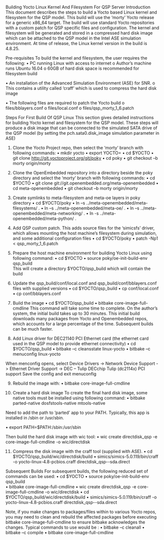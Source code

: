 Building Yocto Linux Kernel And Filesystem For QSP Server
Introduction
This document describes the steps to build a Yocto based Linux kernel and filesystem for the QSP  model.
This build will use the ‘morty’ Yocto release for a generic x86_64 target.  The build will use standard Yocto repositories with a custom patch for QSP specific files and configuration. The kernel and filesystem will be generated and stored in a compressed hard disk image which can be attached to the QSP model in the Intel ASE  simulation environment.
At time of release, the Linux kernel version in the build is 4.8.25.  

Pre-requisites
To build the kernel and filesystem, the user requires the following:
•  PC running Linux with access to internet 
o  Author’s machine runs Ubuntu 16.04
o  60GB of hard disk space is recommended for filesystem build

•  An installation of the  Advanced Simulation Environment (ASE)   for SNR. 
o  This contains a utility called ‘craff’ which is used to compress the hard disk image 

•  The following files are required to patch the Yocto build
o  files/bblayers.conf
o  files/local.conf
o  files/qsp_morty_1_6.patch


Steps For First Build Of  QSP Linux
This section gives detailed instructions for building Yocto kernel and filesystem for the QSP model. These steps will produce a disk image that can be connected to the simulated SATA drive of the QSP model  (by setting the pch.sata0.disk_image  simulation parameter in ASE)
1) Clone the Yocto Project repo, then select the ‘morty’ branch with following commands:
•  mkdir yocto
•  export YOCTO=<path to yocto directory>
•  cd $YOCTO
•  git clone http://git.yoctoproject.org/git/poky
•  cd poky
•  git checkout –b morty  origin/morty
2) Clone the OpenEmbedded repository into a directory beside the poky directory and select the ‘morty’ branch with following commands:
•  cd  $YOCTO
•  git clone git://git.openembedded.org/meta-openembedded
•  cd meta-openembedded
•  git checkout –b morty origin/morty

3) Create symlinks to meta-filesystem and meta-oe layers in poky directory
•  cd $YOCTO/poky
•  ln –s  ../meta-openembedded/meta-filesystems/  .
•  ln –s  ../meta-openembedded/meta-oe/   .
•  ln –s ../meta-openembedded/meta-networking/  .
•  ln -s ../meta-openembedded/meta-python/  .

4) Add QSP  custom patch. This adds source files for the ‘simicsfs’ driver, which allows mounting the host machine’s  filesystem during simulation, and some additional configuration files
•  cd $YOCTO/poky
•  patch -Np1 < qsp_morty_1_6.patch

5) Prepare the host machine environment for building Yocto Linux using following command:
•  cd $YOCTO
•  source poky/oe-init-build-env  qsp_build  
This will create a directory $YOCTO/qsp_build  which will contain the build

6)  Update the qsp_build/conf/local.conf   and qsp_build/conf/bblayers.conf files  with supplied versions
•   cd $YOCTO/qsp_build
•   cp  <supplied local.conf>  conf/local.conf
•   cp  <supplied bblayers.conf>  conf/bblayers.conf

7) Build the image
•  cd $YOCTO/qsp_build
•  bitbake  core-image-full-cmdline
This command will take some time to complete. On the author’s system, the initial build takes up to  30 minutes. This initial build downloads many packages from Yocto and Openembedded repos, which accounts for a large percentage of the time. Subsequent builds can be much faster.

8) Add  Linux driver for  DEC21140 PCI  Ethernet card (the ethernet card used in the QSP model to provide ethernet connectivity)
•  cd $YOCTO/qsp_build
•  bitbake –c cleansstate  linux-yocto
•  bitbake –c menuconfig linux-yocto

When menconfig opens, select  Device Drivers -> Network Device Support -> Ethernet Driver Support -> DEC – Tulip DECchip Tulip (dc2114x) PCI support
Save the config and exit menuconfig

9) Rebuild the image with:
•  bitbake core-image-full-cmdline  

10) Create a hard disk image
To create the final hard disk image, some native tools must be installed using following command:
•  bitbake   parted-native   dosfstools-native   mtools-native

Need to add the path to ‘parted’ app to your PATH. Typically, this app is installed in  /sbin  or /usr/sbin.  

•    export PATH=$PATH:/sbin:/usr/sbin

Then build the hard disk image with wic tool:
•    wic create directdisk_qsp -e core-image-full-cmdline -o wic/directdisk

11) Compress the disk image with  the craff tool (supplied with ASE).
•   cd $YOCTO/qsp_build/wic/directdisk/build
•   <path to ASE installation>simics/simics-5.0.119/bin/craff  -o  yocto-linux-4.8-pcbios.craff   directdisk_qsp-<data-time>-sda.direct





Subsequent Builds
For subsequent builds, the following reduced set of commands can be used:
•   cd $YOCTO
•   source poky/oe-init-build-env  qsp_build  
•   bitbake core-image-full-cmdline
•   wic create directdisk_qsp -e core-image-full-cmdline -o wic/directdisk
•   cd $YOCTO/qsp_build/wic/directdisk/build
•   <path to ASE installation>simics/simics-5.0.119/bin/craff  -o  yocto-linux-4.8-pcbios.craff   directdisk_qsp-<data-time>-sda.direct

Note, if you make changes to packages/files within to various Yocto repos, you may need to clean and rebuild the affected packages before executing  bitbake core-image-full-cmdline to ensure bitbake  acknowledges the changes. Typical commands to use would be :
•     bitbake –c cleanall  <package name>
•     bitbake –c compile <package name>
•     bitbake core-image-full-cmdline

